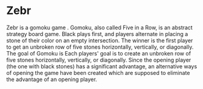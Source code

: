 # Zebr
Zebr is a gomoku game . Gomoku, also called Five in a Row, is an abstract strategy board game. Black plays first, and players alternate in placing a stone of their color on an empty intersection. The winner is the first player to get an unbroken row of five stones horizontally, vertically, or diagonally. The goal of Gomoku is Each players' goal is to create an unbroken row of five stones horizontally, vertically, or diagonally. Since the opening player (the one with black stones) has a significant advantage, an alternative ways of opening the game have been created which are supposed to eliminate the advantage of an opening player.
